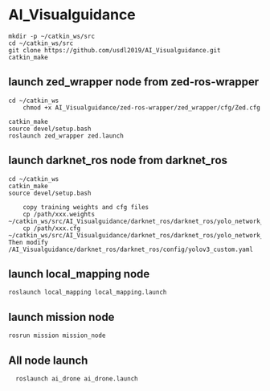 # AI_Visualguidance

	mkdir -p ~/catkin_ws/src
	cd ~/catkin_ws/src
	git clone https://github.com/usdl2019/AI_Visualguidance.git 
	catkin_make
	

## launch zed_wrapper node from zed-ros-wrapper


	cd ~/catkin_ws
        chmod +x AI_Visualguidance/zed-ros-wrapper/zed_wrapper/cfg/Zed.cfg

	catkin_make
	source devel/setup.bash
	roslaunch zed_wrapper zed.launch

## launch darknet_ros node from darknet_ros 

	cd ~/catkin_ws
	catkin_make
	source devel/setup.bash

        copy training weights and cfg files
        cp /path/xxx.weights ~/catkin_ws/src/AI_Visualguidance/darknet_ros/darknet_ros/yolo_network_config/weights/
        cp /path/xxx.cfg    ~/catkin_ws/src/AI_Visualguidance/darknet_ros/darknet_ros/yolo_network_config/cfg
	Then modify 
	/AI_Visualguidance/darknet_ros/darknet_ros/config/yolov3_custom.yaml 

## launch local_mapping node

 	roslaunch local_mapping local_mapping.launch

## launch mission node

 	rosrun mission mission_node	

## All node launch

      roslaunch ai_drone ai_drone.launch
